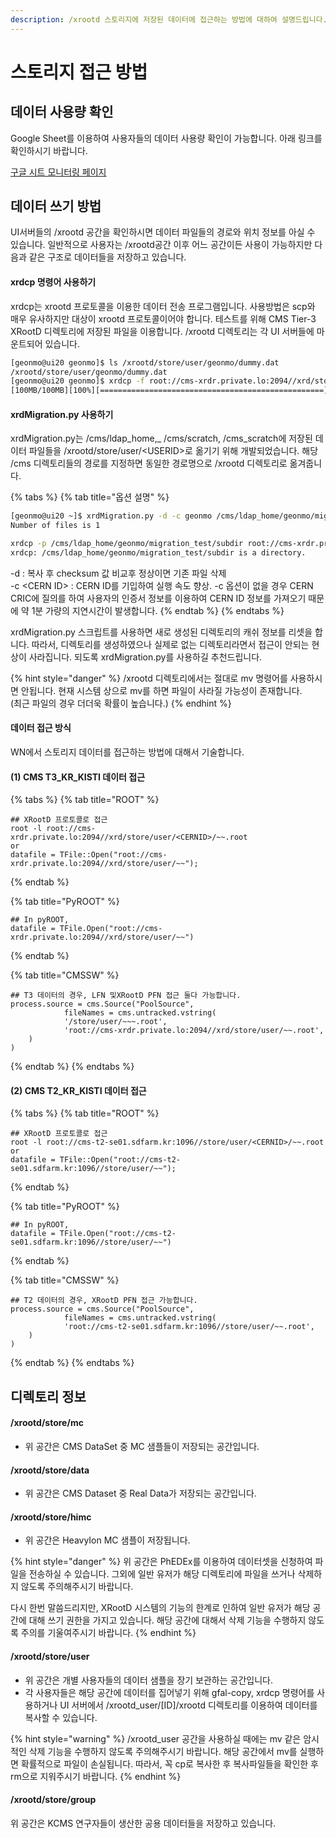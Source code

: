 ```yaml
---
description: /xrootd 스토리지에 저장된 데이터에 접근하는 방법에 대하여 설명드립니다.
---
```


# 스토리지 접근 방법

## 데이터 사용량 확인

Google Sheet를 이용하여 사용자들의 데이터 사용량 확인이 가능합니다. 아래 링크를 확인하시기 바랍니다.

[구글 시트 모니터링 페이지](https://docs.google.com/spreadsheets/d/1mk335AFIkW7X4Pod8pecfTw0m1-S\_NTjNkxFzHEwAL0/edit#gid=1404507412)

## 데이터 쓰기 방법

UI서버들의 /xrootd 공간을 확인하시면 데이터 파일들의 경로와 위치 정보를 아실 수 있습니다. 일반적으로 사용자는 /xrootd공간 이후 어느 공간이든 사용이 가능하지만 다음과 같은 구조로 데이터들을 저장하고 있습니다.

#### xrdcp 명령어 사용하기

xrdcp는 xrootd 프로토콜을 이용한 데이터 전송 프로그램입니다. 사용방법은 scp와 매우 유사하지만 대상이 xrootd 프로토콜이어야 합니다. 테스트를 위해 CMS Tier-3 XRootD 디렉토리에 저장된 파일을 이용합니다. /xrootd 디렉토리는 각 UI 서버들에 마운트되어 있습니다.

```bash
[geonmo@ui20 geonmo]$ ls /xrootd/store/user/geonmo/dummy.dat 
/xrootd/store/user/geonmo/dummy.dat
[geonmo@ui20 geonmo]$ xrdcp -f root://cms-xrdr.private.lo:2094//xrd/store/user/geonmo/dummy.dat /dev/null
[100MB/100MB][100%][==================================================][100MB/s]  
```

#### xrdMigration.py 사용하기&#x20;

xrdMigration.py는 /cms/ldap_home,_ /cms/scratch, /cms\_scratch에 저장된 데이터 파일들을 /xrootd/store/user/\<USERID>로 옮기기 위해 개발되었습니다. 해당 /cms 디렉토리들의 경로를 지정하면 동일한 경로명으로 /xrootd 디렉토리로 옮겨줍니다.

{% tabs %}
{% tab title="옵션 설명" %}
```bash
[geonmo@ui20 ~]$ xrdMigration.py -d -c geonmo /cms/ldap_home/geonmo/migration_test/
Number of files is 1

xrdcp -p /cms/ldap_home/geonmo/migration_test/subdir root://cms-xrdr.private.lo:2094//xrd/store/user/geonmo/migration_test/subdir
xrdcp: /cms/ldap_home/geonmo/migration_test/subdir is a directory.
```

\-d                     : 복사 후 checksum 값 비교후 정상이면 기존 파일 삭제\
\-c \<CERN ID> : CERN ID를 기입하여 실행 속도 향상. -c 옵션이 없을 경우 CERN CRIC에 질의를 하여 사용자의 인증서 정보를 이용하여 CERN ID 정보를 가져오기 때문에 약 1분 가량의 지연시간이 발생합니다.
{% endtab %}
{% endtabs %}

xrdMigration.py 스크립트를 사용하면 새로 생성된 디렉토리의 캐쉬 정보를 리셋을 합니다. 따라서, 디렉토리를 생성하였으나 실제로 없는 디렉토리라면서 접근이 안되는 현상이 사라집니다. 되도록 xrdMigration.py를 사용하길 추천드립니다.

{% hint style="danger" %}
/xrootd 디렉토리에서는 절대로 mv 명령어를 사용하시면 안됩니다. 현재 시스템 상으로 mv를 하면 파일이 사라질 가능성이 존재합니다. \
(최근 파일의 경우 더더욱 확률이 높습니다.)
{% endhint %}

#### 데이터 접근 방식&#x20;

WN에서 스토리지 데이터를 접근하는 방법에 대해서 기술합니다.&#x20;

#### (1) CMS T3\_KR\_KISTI 데이터 접근

{% tabs %}
{% tab title="ROOT" %}
```
## XRootD 프로토콜로 접근
root -l root://cms-xrdr.private.lo:2094//xrd/store/user/<CERNID>/~~.root
or
datafile = TFile::Open("root://cms-xrdr.private.lo:2094//xrd/store/user/~~");
```
{% endtab %}

{% tab title="PyROOT" %}
```
## In pyROOT,
datafile = TFile.Open("root://cms-xrdr.private.lo:2094//xrd/store/user/~~")
```
{% endtab %}

{% tab title="CMSSW" %}
```
## T3 데이터의 경우, LFN 및XRootD PFN 접근 둘다 가능합니다.
process.source = cms.Source("PoolSource",                            
            fileNames = cms.untracked.vstring(
            '/store/user/~~~.root',
            'root://cms-xrdr.private.lo:2094//xrd/store/user/~~.root',
    )
)
```
{% endtab %}
{% endtabs %}

#### (2) CMS T2\_KR\_KISTI 데이터 접근

{% tabs %}
{% tab title="ROOT" %}
```
## XRootD 프로토콜로 접근
root -l root://cms-t2-se01.sdfarm.kr:1096//store/user/<CERNID>/~~.root
or
datafile = TFile::Open("root://cms-t2-se01.sdfarm.kr:1096//store/user/~~");
```
{% endtab %}

{% tab title="PyROOT" %}
```
## In pyROOT,
datafile = TFile.Open("root://cms-t2-se01.sdfarm.kr:1096//store/user/~~")
```
{% endtab %}

{% tab title="CMSSW" %}
```
## T2 데이터의 경우, XRootD PFN 접근 가능합니다.
process.source = cms.Source("PoolSource",                            
            fileNames = cms.untracked.vstring(
            'root://cms-t2-se01.sdfarm.kr:1096//store/user/~~.root',
    )
)
```
{% endtab %}
{% endtabs %}

## 디렉토리 정보&#x20;

#### /xrootd/store/mc

* 위 공간은 CMS DataSet 중 MC 샘플들이 저장되는 공간입니다.

#### /xrootd/store/data

* 위 공간은 CMS Dataset 중 Real Data가 저장되는 공간입니다.

#### /xrootd/store/himc

* 위 공간은 HeavyIon MC 샘플이 저장됩니다.

{% hint style="danger" %}
위 공간은 PhEDEx를 이용하여 데이터셋을 신청하여 파일을 전송하실 수 있습니다. 그외에 일반 유저가 해당 디렉토리에 파일을 쓰거나 삭제하지 않도록 주의해주시기 바랍니다.

다시 한번 말씀드리지만, XRootD 시스템의 기능의 한계로 인하여 일반 유저가 해당 공간에 대해 쓰기 권한을 가지고 있습니다. 해당 공간에 대해서 삭제 기능을 수행하지 않도록 주의를 기울여주시기 바랍니다.&#x20;
{% endhint %}

#### /xrootd/store/user

* 위 공간은 개별 사용자들의 데이터 샘플을 장기 보관하는 공간입니다.&#x20;
* 각 사용자들은 해당 공간에 데이터를 집어넣기 위해 gfal-copy, xrdcp 명령어를 사용하거나 UI 서버에서 /xrootd\_user/\[ID]/xrootd 디렉토리를 이용하여 데이터를 복사할 수 있습니다.&#x20;

{% hint style="warning" %}
/xrootd\_user 공간을 사용하실 때에는 mv 같은 암시적인 삭제 기능을 수행하지 않도록 주의해주시기 바랍니다. 해당 공간에서 mv를 실행하면 확률적으로 파일이 손실됩니다. 따라서, 꼭 cp로 복사한 후 복사파일들을 확인한 후 rm으로 지워주시기 바랍니다.
{% endhint %}

#### /xrootd/store/group

위 공간은 KCMS 연구자들이 생산한 공용 데이터들을 저장하고 있습니다.&#x20;
